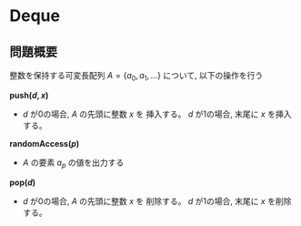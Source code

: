 # Deque

## 問題概要
整数を保持する可変長配列 $A = \{a_0, a_1, ...\}$ について, 以下の操作を行う

**push($d, x$)**
- $d$ が0の場合, $A$ の先頭に整数 $x$ を 挿入する。 $d$ が1の場合, 末尾に $x$ を挿入する。

**randomAccess($p$)**
- $A$ の要素 $a_p$ の値を出力する

**pop($d$)**
- $d$ が0の場合, $A$ の先頭に整数 $x$ を 削除する。 $d$ が1の場合, 末尾に $x$ を削除する。
